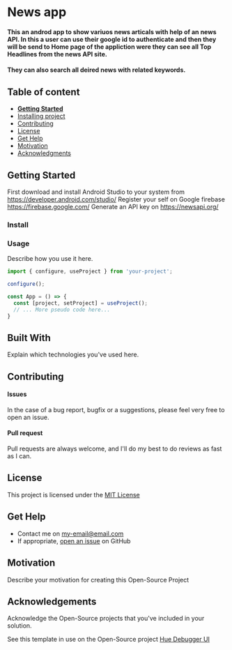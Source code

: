 # News app

#### This an androd app to show variuos news articals with help of an news API. In this a user can use their google id to authenticate and then they will be send to Home page of the appliction were they can see all Top Headlines from the news API site.
#### They can also search all deired news with related keywords.

## Table of content

- [**Getting Started**](#getting-started)
- [Installing project](#install)
- [Contributing](#contributing)
- [License](#license)
- [Get Help](#get-help)
- [Motivation](#motivation)
- [Acknowledgments](#acknowledgements)

## Getting Started
 First download and install Android Studio to your system from https://developer.android.com/studio/
 Register your self on Google firebase https://firebase.google.com/
 Generate an API key on https://newsapi.org/

### Install


### Usage
Describe how you use it here.
```javascript
import { configure, useProject } from 'your-project';

configure();

const App = () => {
  const [project, setProject] = useProject();
  // ... More pseudo code here...
}
```
## Built With

Explain which technologies you've used here.

## Contributing

#### Issues
In the case of a bug report, bugfix or a suggestions, please feel very free to open an issue.

#### Pull request
Pull requests are always welcome, and I'll do my best to do reviews as fast as I can.

## License

This project is licensed under the [MIT License](https://github.com/this/project/blob/master/LICENSE)

## Get Help
- Contact me on my-email@email.com
- If appropriate, [open an issue](https://github.com/this/project/issues) on GitHub

## Motivation
Describe your motivation for creating this Open-Source Project

## Acknowledgements
Acknowledge the Open-Source projects that you've included in your solution.

See this template in use on the Open-Source project [Hue Debugger UI](https://github.com/Silind-Software/Hue-Debugger-UI)
